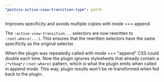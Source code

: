 ```yaml
---
"postcss-active-view-transition-type": patch
---
```


Improves specificity and avoids multiple copies with mode === append

The `:active-view-transition...` selectors are now rewritten to `:root.where(...)`. This ensures that the rewritten selectors have the same specificity as the original selector.

When the plugin was repeatedly called with mode === "append" CSS could double each time. Now the plugin ignores stylesheets that already contain a `/*vtbag*/:root:where(` pattern, which is what the plugin emits when called in append mode. This way, plugin results won't be re-transformed when fed back to the plugin. 
